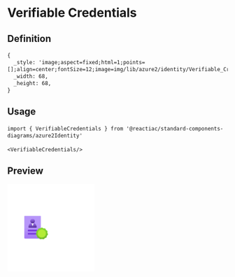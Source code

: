 # Verifiable Credentials

## Definition

```
{
  _style: 'image;aspect=fixed;html=1;points=[];align=center;fontSize=12;image=img/lib/azure2/identity/Verifiable_Credentials.svg;strokeColor=none;',
  _width: 68,
  _height: 68,
}
```

## Usage

```
import { VerifiableCredentials } from '@reactiac/standard-components-diagrams/azure2Identity'

<VerifiableCredentials/>
```

## Preview

<img src="./verifiable-credentials.png" width="200"/>
